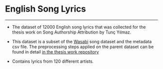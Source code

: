 # English Song Lyrics
--------

- The dataset of 12000 English song lyrics that was collected for the thesis work on Song Authorship Attribution by Tunç Yılmaz.

- This dataset is a subset of the [Wasabi](https://github.com/micbuffa/WasabiDataset) song dataset and the metadata csv file. The preprocessing steps applied on the parent dataset can be found in detail [in the thesis work repository](https://github.com/TuncYilmaz/song-authorship-attribution/blob/master/1_Dataset_Preparation.ipynb)

- Contains lyrics from 120 different artists.








